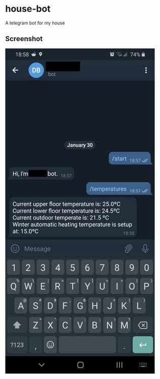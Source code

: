 # house-bot
A telegram bot for my house

## Screenshot

![github-small](https://raw.githubusercontent.com/nomius/house-bot/main/Screenshot.jpg)
